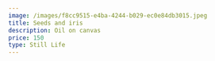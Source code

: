 ```yaml
---
image: /images/f8cc9515-e4ba-4244-b029-ec0e84db3015.jpeg
title: Seeds and iris
description: Oil on canvas
price: 150
type: Still Life
---
```


